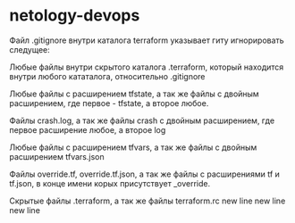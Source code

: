 # netology-devops

Файл .gitignore внутри каталога terraform указывает гиту игнорировать следущее:

Любые файлы внутри скрытого каталога .terraform, который находится внутри любого кататалога, относительно .gitignore

Любые файлы с расширением tfstate, а так же файлы c двойным расширением, где первое - tfstate, а второе любое.

Файлы crash.log, а так же файлы crash с двойным расширением, где первое расширение любое, а второе log

Любые файлы с расширением tfvars, а так же файлы с двойным расширением tfvars.json 

Файлы override.tf, override.tf.json, а так же файлы с расширениями tf и tf.json, в конце имени корых присутствует _override.

Скрытые файлы .terraform, а так же файлы terraform.rc
new line
new line
new line